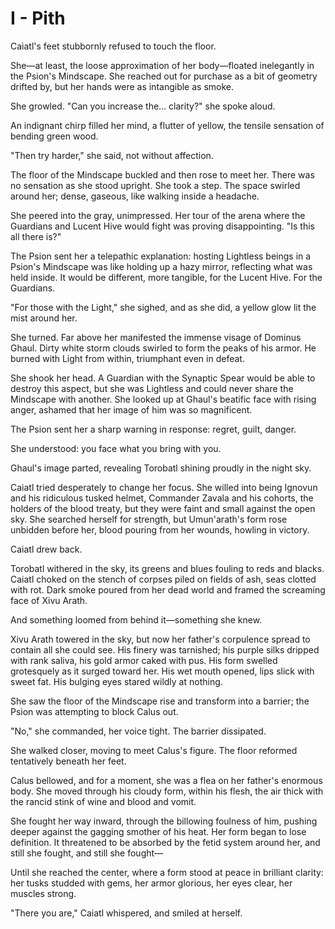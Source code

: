 
# I - Pith

Caiatl's feet stubbornly refused to touch the floor.

She—at least, the loose approximation of her body—floated inelegantly in the Psion's Mindscape. She reached out for purchase as a bit of geometry drifted by, but her hands were as intangible as smoke.

She growled. "Can you increase the… clarity?" she spoke aloud.

An indignant chirp filled her mind, a flutter of yellow, the tensile sensation of bending green wood.

"Then try harder," she said, not without affection.

The floor of the Mindscape buckled and then rose to meet her. There was no sensation as she stood upright. She took a step. The space swirled around her; dense, gaseous, like walking inside a headache.

She peered into the gray, unimpressed. Her tour of the arena where the Guardians and Lucent Hive would fight was proving disappointing. "Is this all there is?"

The Psion sent her a telepathic explanation: hosting Lightless beings in a Psion's Mindscape was like holding up a hazy mirror, reflecting what was held inside. It would be different, more tangible, for the Lucent Hive. For the Guardians.

"For those with the Light," she sighed, and as she did, a yellow glow lit the mist around her.

She turned. Far above her manifested the immense visage of Dominus Ghaul. Dirty white storm clouds swirled to form the peaks of his armor. He burned with Light from within, triumphant even in defeat.

She shook her head. A Guardian with the Synaptic Spear would be able to destroy this aspect, but she was Lightless and could never share the Mindscape with another. She looked up at Ghaul's beatific face with rising anger, ashamed that her image of him was so magnificent.

The Psion sent her a sharp warning in response: regret, guilt, danger.

She understood: you face what you bring with you.

Ghaul's image parted, revealing Torobatl shining proudly in the night sky.

Caiatl tried desperately to change her focus. She willed into being Ignovun and his ridiculous tusked helmet, Commander Zavala and his cohorts, the holders of the blood treaty, but they were faint and small against the open sky. She searched herself for strength, but Umun'arath's form rose unbidden before her, blood pouring from her wounds, howling in victory.

Caiatl drew back.

Torobatl withered in the sky, its greens and blues fouling to reds and blacks. Caiatl choked on the stench of corpses piled on fields of ash, seas clotted with rot. Dark smoke poured from her dead world and framed the screaming face of Xivu Arath.

And something loomed from behind it—something she knew. 

Xivu Arath towered in the sky, but now her father's corpulence spread to contain all she could see. His finery was tarnished; his purple silks dripped with rank saliva, his gold armor caked with pus. His form swelled grotesquely as it surged toward her. His wet mouth opened, lips slick with sweet fat. His bulging eyes stared wildly at nothing. 

She saw the floor of the Mindscape rise and transform into a barrier; the Psion was attempting to block Calus out.

"No," she commanded, her voice tight. The barrier dissipated.

She walked closer, moving to meet Calus's figure. The floor reformed tentatively beneath her feet.

Calus bellowed, and for a moment, she was a flea on her father's enormous body. She moved through his cloudy form, within his flesh, the air thick with the rancid stink of wine and blood and vomit. 

She fought her way inward, through the billowing foulness of him, pushing deeper against the gagging smother of his heat. Her form began to lose definition. It threatened to be absorbed by the fetid system around her, and still she fought, and still she fought—

Until she reached the center, where a form stood at peace in brilliant clarity: her tusks studded with gems, her armor glorious, her eyes clear, her muscles strong.

"There you are," Caiatl whispered, and smiled at herself.

